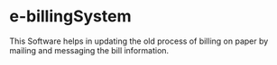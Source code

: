 # e-billingSystem
This Software helps in updating the old process of billing on paper by mailing and messaging the bill information.
